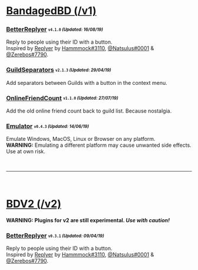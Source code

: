 # [BandagedBD (/v1)](/v1)

### [BetterReplyer](/v1/BetterReplyer.plugin.js) <sub><sup>`v4.1.0` *(Updated: 16/08/19)*</sup></sub>
Reply to people using their ID with a button.  
Inspired by [Replyer](https://github.com/cosmicsalad/Discord-Themes-and-Plugins/blob/master/plugins/replyer.plugin.js) by [Hammmock#3110](https://github.com/cosmicsalad), [@Natsulus#0001](https://github.com/Delivator) & [@Zerebos#7790](https://github.com/rauenzi).

### [GuildSeparators](/v1/GuildSeparators.plugin.js) <sub><sup>`v2.1.3` *(Updated: 29/04/19)*</sup></sub>
Add separators between Guilds with a button in the context menu.

### [OnlineFriendCount](/v1/OnlineFriendCount.plugin.js) <sub><sup>`v1.1.0` *(Updated: 27/07/19)*</sup></sub>
Add the old online friend count back to guild list. Because nostalgia.

### [Emulator](/v1/Emulator.plugin.js) <sub><sup>`v0.4.3` *(Updated: 14/06/19)*</sup></sub>
Emulate Windows, MacOS, Linux or Browser on any platform.  
**WARNING:** Emulating a different platform may cause unwanted side effects. Use at own risk.

<br>

---

<br>

# [BDV2 (/v2)](/v2)
#### **WARNING:** Plugins for v2 are still experimental. *Use with caution!*

### [BetterReplyer](/v2/BetterReplyer) <sub><sup>`v0.3.1` *(Updated: 09/04/19)*</sup></sub>
Reply to people using their ID with a button.  
Inspired by [Replyer](https://github.com/cosmicsalad/Discord-Themes-and-Plugins/blob/master/plugins/replyer.plugin.js) by [Hammmock#3110](https://github.com/cosmicsalad), [@Natsulus#0001](https://github.com/Delivator) & [@Zerebos#7790](https://github.com/rauenzi).
